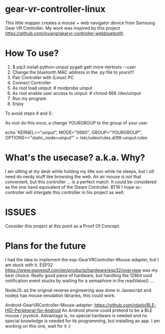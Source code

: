 # gear-vr-controller-linux

This little mapper creates a mouse + web navigator device from Samsung Gear VR Controller.
My work was inspired by this project
https://github.com/jsyang/gearvr-controller-webbluetooth

# How To use?
1. $ pip3 install python-uinput pygatt gatt more-itertools --user
2. Change the bluetooth MAC address in the .py file to yours!!!
3. Pair Controller with (Linux) PC
4. Connect Controller
5. As root load uinput: # modprobe uinput
6. As root enable user access to uinput: # chmod 666 /dev/uinput
7. Run my program
8. Enjoy

To avoid steps 4 and 5:

As root do this once, a change YOURGROUP to the group of your user

echo 'KERNEL=="uinput", MODE="0660", GROUP="YOURGROUP", OPTIONS+="static_node=uinput"' > /etc/udev/rules.d/99-uinput.rules


# What's the usecase? a.k.a. Why?

I am sitting at my desk while holding my litte son while he sleeps, but I sill need do nerdy stuff like browsing the web. An air mouse is not that convenient, but this controller ... is a perfect match. 
It could be considered as the one hand equivalent of the Steam Controller.
BTW I hope sc-controller will intergate this controller in his project as well.

# ISSUES
Consider this project at this point as a Proof Of Concept.

# Plans for the future
I had the idea to implement the esp-GearVRController-Mouse-adapter, but I am stuck with it.
ESP32 https://www.espressif.com/en/products/hardware/esp32/overview was my best choice. Really good piece of hardware, but handling the 128bit uuid notification event stucks by waiting for a semaphore in the readValue() ...

NodeJS: as the original reverse engineering was done in Javascript and nodejs has mouse emulation libraries, this could work.

Android-GearVRController-Mouse-adapter:
https://github.com/rdady/BLE-HID-Peripheral-for-Android
An Android phone could pretend to be a BLE mouse / joystick.
Advantage is, no special hardware is needed and no special knowledge is needed for its programming, but installing an app.
I am working on this one, wait for it :)


